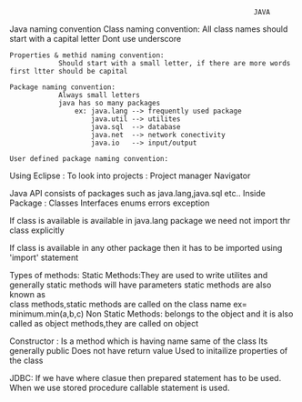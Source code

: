 

																JAVA 


Java naming convention 
	Class naming convention: 
				All class names should start with a capital letter 
				Dont use underscore

	Properties & methid naming convention:
				Should start with a small letter, if there are more words first ltter should be capital

	Package naming convention:
				Always small letters
				java has so many packages 
					ex: java.lang --> frequently used package
						java.util --> utilites
						java.sql  --> database
						java.net  --> network conectivity
						java.io   --> input/output

	User defined package naming convention:
							
Using Eclipse :
	To look into projects : Project manager 
							Navigator

Java API consists of packages such as java.lang,java.sql etc..
		Inside Package :
			Classes
			Interfaces
			enums
			errors
			exception

If class is available is available in java.lang package we need not import thr class explicitly

If class is available in any other package then it has to be imported using 'import' statement

Types of methods:
	Static Methods:They are used to write utilites and generally static methods will have parameters static methods are also known as  
					class methods,static methods are called on the class name ex= minimum.min(a,b,c)
	Non Static Methods: belongs to the object and it is also called as object methods,they are called on object


Constructor : Is a method which is having name same of the class
			  Its generally public
			  Does not have return value
			  Used to initailize properties of the class

JDBC:
			  If we have where clasue then prepared statement has to be used.
        	  When we use stored procedure callable statement is used.